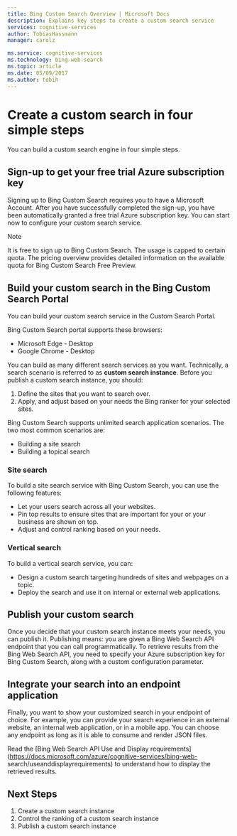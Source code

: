```yaml
---
title: Bing Custom Search Overview | Microsoft Docs
description: Explains key steps to create a custom search service
services: cognitive-services
author: TobiasHassmann
manager: carolz

ms.service: cognitive-services
ms.technology: bing-web-search
ms.topic: article
ms.date: 05/09/2017
ms.author: tobih
---
```


# Create a custom search in four simple steps

You can build a custom search engine in four simple steps.


## Sign-up to get your free trial Azure subscription key
Signing up to Bing Custom Search requires you to have a Microsoft Account.
After you have successfully completed the sign-up, you have been automatically granted a free trial Azure subscription key. 
You can start now to configure your custom search service.

> [!NOTE]
> It is free to sign up to Bing Custom Search. The usage is capped to certain quota. The pricing overview provides detailed information on the available quota for Bing Custom Search Free Preview. 


## Build your custom search in the Bing Custom Search Portal
You can build your custom search service in the Custom Search Portal.

Bing Custom Search portal supports these browsers:
* Microsoft Edge - Desktop
* Google Chrome - Desktop

You can build as many different search services as you want. Technically, a search scenario is referred to as **custom search instance**. Before you publish a custom search instance, you should:
	
1. Define the sites that you want to search over.
2. Apply, and adjust based on your needs the Bing ranker for your selected sites.

Bing Custom Search supports unlimited search application scenarios. The two most common scenarios are:
* Building a site search
* Building a topical search

### Site search
To build a site search service with Bing Custom Search, you can use the following features:
* Let your users search across all your websites.
* Pin top results to ensure sites that are important for your or your business are shown on top.
* Adjust and control ranking based on your needs.

### Vertical search
To build a vertical search service, you can:
* Design a custom search targeting hundreds of sites and webpages on a topic.
* Deploy the search and use it on internal or external web applications.


## Publish your custom search
Once you decide that your custom search instance meets your needs, you can publish it. Publishing means: you are given a Bing Web Search API endpoint that you can call programmatically. To retrieve results from the Bing Web Search API, you need to specify your Azure subscription key for Bing Custom Search, along with a custom configuration parameter.


## Integrate your search into an endpoint application
Finally, you want to show your customized search in your endpoint of choice. For example, you can provide your search experience in an external website, an internal web application, or in a mobile app. You can choose any endpoint as long as it is able to consume and render JSON files.

Read the [Bing Web Search API Use and Display requirements](https://docs.microsoft.com/azure/cognitive-services/bing-web- search/useanddisplayrequirements) to understand how to display the retrieved results.

## Next Steps
1. Create a custom search instance
2. Control the ranking of a custom search instance
3. Publish a custom search instance

